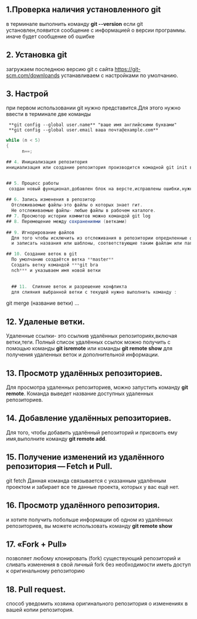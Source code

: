 ## 1.Проверка наличия установленного git
в терминале выполнить команду **git --version**
если git установлен,появится сообщение с информацией о версии программы. иначе будет сообщение об ошибке

## 2. Установка git
загружаем последнюю версию git с сайта https://git-scm.com/downloands
устанавливаем с настройками по умолчанию.

## 3. Настрой
при первом использовании git нужно представится.Для этого нужно ввести в терминале две команды
```
 **git config --global user.name** "ваше имя английскими буквами"
 **git config --global user.email ваша почта@example.com**
```
```c#
while (n < 5)
{
      n==;

## 4. Инициализация репозитория
инициализация или создание репозитория производится комадной git init в директории проэкта.может содержать файлы проэкта   


## 5. Процесс работы
 создан новый функционал,добавлен блок на версте,исправлены ошибки,нужно сохранить код, завершили рабочий день.
 
## 6. Запись изменения в репозитор  
  Отслеживаемые файлы-это файлы о которых знает гит.
  Не отслеживаемые файлы- любые файлы в рабочем каталоге.
## 7. Просмотор истории коммитов можно командой git log
## 8. Перемещение между сохранениями (ветками)
  
## 9. Игнорирование файлов
  Для того чтобы исключить из отслеживания в репозитории опреднленные файлы или папки необходимо создать там файл/ ***.gitIgnore***
  и записать названия или шаблоны, соответствующие таким файлам или папкам.

## 10. Cоздание веток в git
  По умолчанию создаётся ветка **master**
  Создать ветку командой ***git bra
  nch*** и указываем имя новой ветки

  
  ## 11.  Слияние веток и разрешение конфликта
  для слияния выбранной ветки с текущей нужно выполнить команду :
  ```
  git merge (название ветки)
  ...

## 12. Удаленые ветки. 
Удаленные ссылки- это ссылкив удалённых репозиториях,включая ветки,теги. 
Полный список удалённых ссылок можно получить с помощью команды **git isremote** 
или команды **git remote show** для получения удаленных веток и дополнительной информации.

## 13. Просмотр удалённых репозиториев.
Для просмотра удаленных репозиториев, можно запустить команду **git remote**. Команда выведет название доступных удаленных репозиториев.

## 14. Добавление удалённых репозиториев.
Для того, чтобы добавить удалённый репозиторий и присвоить ему имя,выполните команду **git remote add**.

## 15. Получение изменений из удалённого репозитория — Fetch и Pull.
git fetch
Данная команда связывается с указанным удалённым проектом и забирает все те данные проекта, которых у вас ещё нет. 

## 16. Просмотр удалённого репозитория.
и хотите получить побольше информации об одном из удалённых репозиториев, вы можете использовать команду **git remote show**

## 17.  «Fork + Pull» 
позволяет любому клонировать (fork) существующий репозиторий и сливать изменения в свой личный fork без необходимости иметь доступ к оригинальному репозиторию

## 18. Pull request.
способ уведомить хозяина оригинального репозитория о изменениях в вашей копии репозитория.
